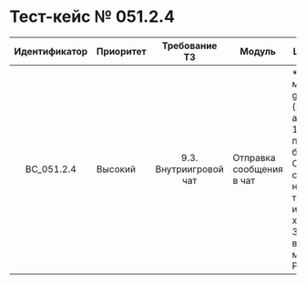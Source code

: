 # Тест-кейс № 051.2.4

| Идентификатор | Приоритет | Требование ТЗ | Модуль | Шаги тест-кейса | Ожидаемый результат |
| :---: | ----- | :---: | ----- | ----- | ----- |
|   BC\_051.2.4 |   Высокий | 9.3. Внутриигровой чат  | Отправка сообщения в чат |   **Проверка метода getMessages (Пользователь не авторизован ). ** <br> 1\. Запустить проект и открыть браузер.2\. Отправить запрос с несуществующим токеном, используя новый хеш чата. <br> 3\. Проверить, что возвращает метод, используя Postman. |   Ошибка: <br>  \`705\` \- невалидный токен. Пользователь не авторизован. <br><br>Ожидаемый ответ от сервера:{ <br>"result": "error", <br>"error": { <br>"code": 705, <br>"text": "User is not found" } }   |

 